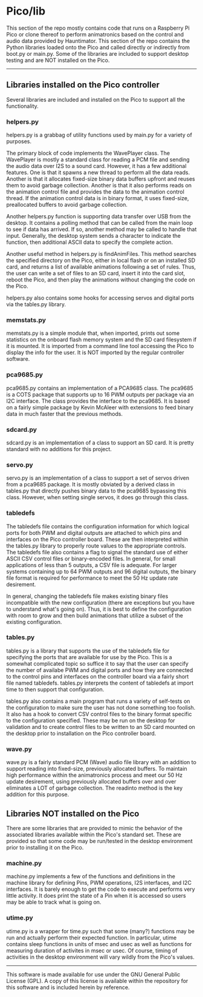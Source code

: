 <!-- john Tue Apr  2 07:11:17 AM PDT 2024 -->
<!-- This software is made available for use under the GNU General Public License (GPL). -->
<!-- A copy of this license is available within the repository for this software and is -->
<!-- included herein by reference. -->


# Pico/lib

This section of the repo mostly contains code that runs on a Raspberry Pi Pico
or clone thereof to perform animatronics based on the control and audio
data provided by Hauntimator.  This section of the repo contains the Python
libraries loaded onto the Pico and called directly or indirectly from boot.py
or main.py.  Some of the libraries are included to support desktop testing
and are NOT installed on the Pico.

***

## Libraries installed on the Pico controller

Several libraries are included and installed on the Pico to support all the functionality. 

### helpers.py

helpers.py is a grabbag of utility functions used by main.py for a variety of purposes.

The primary block of code implements the WavePlayer class.  The WavePlayer is mostly a
standard class for reading a PCM file and sending the audio data over I2S to a sound card.
However, it has a few additional features.  One is that it spawns a new thread to perform
all the data reads.  Another is that it allocates fixed-size binary data
buffers upfront and reuses them to avoid garbage collection.  Another is that it also
performs reads on the animation control file and provides the data to the animation
control thread.  If the animation control data is in binary format, it uses fixed-size,
preallocated buffers to avoid garbage collection.

Another helpers.py function is supporting data transfer over USB from the desktop.  It
contains a polling method that can be called from the main loop to see if data has
arrived.  If so, another method may be called to handle that input.  Generally, the desktop
system sends a character to indicate the function, then additional ASCII data to specify
the complete action.

Another useful method in helpers.py is findAnimFiles.  This method searches the specified
directory on the Pico, either in local flash or on an installed SD card, and returns a
list of available animations following a set of rules.  Thus, the user can write a set of
files to an SD card, insert it into the card slot, reboot the Pico, and then play the
animations without changing the code on the Pico.

helpers.py also contains some hooks for accessing servos and digital ports via the tables.py
library.

### memstats.py

memstats.py is a simple module that, when imported, prints out some statistics on the
onboard flash memory system and the SD card filesystem if it is mounted.  It is imported
from a command line tool accessing the Pico to display the info for the user.  It is NOT
imported by the regular controller software.

### pca9685.py

pca9685.py contains an implementation of a PCA9685 class.  The pca9685 is a COTS package
that supports up to 16 PWM outputs per package via an I2C interface.  The class provides
the interface to the pca9685.  It is based on a fairly simple package by Kevin McAleer
with extensions to feed binary data in much faster that the previous methods.

### sdcard.py

sdcard.py is an implementation of a class to support an SD card.  It is pretty standard
with no additions for this project.

### servo.py

servo.py is an implementation of a class to support a set of servos driven from a pca9685
package.  It is mostly obviated by a derived class in tables.py that directly pushes
binary data to the pca9685 bypassing this class.  However, when setting single servos,
it does go through this class.

### tabledefs

The tabledefs file contains the configuration information for which logical ports for
both PWM and digital outputs are attached to which pins and interfaces on the Pico
controller board.  These are then interpreted within the tables.py library to properly
route values to the appropriate controls.  The tabledefs file also contains a flag to
signal the standard use of either ASCII CSV control files or binary-encoded files.  In
general, for small applications of less than 5 outputs, a CSV file is adequate.  For
larger systems containing up to 64 PWM outputs and 96 digital outputs, the binary file
format is required for performance to meet the 50 Hz update rate desirement.

In general, changing the tabledefs file makes existing binary files incompatible with
the new configuration (there are exceptions but you have to understand what's going on).
Thus, it is best to define the configuration with room to grow and then build animations
that utilize a subset of the existing configuration.

### tables.py

tables.py is a library that supports the use of the tabledefs file for specifying the
ports that are available for use by the Pico.  This is a somewhat complicated topic
so suffice it to say that the user can specify the number of availabe PWM and digital
ports and how they are connected to the control pins and interfaces on the controller
board via a fairly short file named tabledefs.  tables.py interprets the content of
tabledefs at import time to then support that configuration.

tables.py also contains a main program that runs a variety of self-tests on the
configuration to make sure the user has not done something too foolish.  It also has
a hook to convert CSV control files to the binary format specific to the configuration
specified.  These may be run on the desktop for validation and to create control files
to be written to an SD card mounted on the desktop prior to installation on the Pico
controller board.

### wave.py

wave.py is a fairly standard PCM (Wave) audio file library with an addition to support
reading into fixed-size, previously allocated buffers.  To maintain high performance
within the animatronics process and meet our 50 Hz update desirement, using previously
allocated buffers over and over eliminates a LOT of garbage collection.  The readinto
method is the key addition for this purpose.

## Libraries NOT installed on the Pico

There are some libraries that are provided to mimic the behavior of the associated
libraries available within the Pico's standard set.  These are provided so that some
code may be run/tested in the desktop environment prior to installing it on the Pico.

### machine.py

machine.py implements a few of the functions and definitions in the machine library
for defining Pins, PWM operations, I2S interfaces, and I2C interfaces.  It is barely
enough to get the code to execute and performs very little activity.  It does print
the state of a Pin when it is accessed so users may be able to track what is going on.

### utime.py

utime.py is a wrapper for time.py such that some (many?) functions may be run and
actually perform their expected function.  In particular, utime contains sleep functions
in units of msec and usec as well as functions for measuring duration of activites in
msec or usec.  Of course, timing of activities in the desktop environment will vary
wildly from the Pico's values.

***

This software is made available for use under the GNU General Public License (GPL).
A copy of this license is available within the repository for this software and is
included herein by reference.

